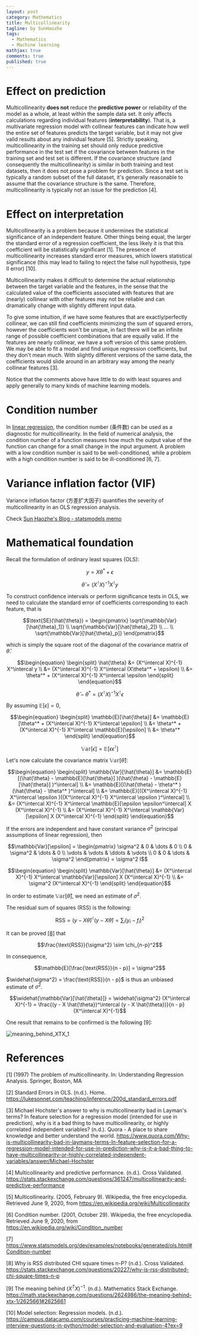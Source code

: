 ```yaml
---
layout: post
category: Mathematics   
title: Multicollinearity
tagline: by SunHaozhe
tags: 
  - Mathematics 
  - Machine learning 
mathjax: true
comments: true
published: true
---
```


# Effect on prediction 

Multicollinearity **does not** reduce the **predictive power** or reliability of the model as a whole, at least within the sample data set. It only affects calculations regarding individual features (**interpretability**). That is, a multivariate regression model with collinear features can indicate how well the entire set of features predicts the target variable, but it may not give valid results about any individual feature [5]. Strictly speaking, multicollinearity in the training set should only reduce predictive performance in the test set if the covariance between features in the training set and test set is different. If the covariance structure (and consequently the multicollinearity) is similar in both training and test datasets, then it does not pose a problem for prediction. Since a test set is typically a random subset of the full dataset, it's generally reasonable to assume that the covariance structure is the same. Therefore, multicollinearity is typically not an issue for the prediction [4]. 


# Effect on interpretation 

Multicollinearity is a problem because it undermines the statistical significance of an independent feature. Other things being equal, the larger the standard error of a regression coefficient, the less likely it is that this coefficient will be statistically significant [1]. The presence of multicollinearity increases standard error measures, which lowers statistical significance (this may lead to failing to reject the false null hypothesis, type II error) [10]. 

Multicollinearity makes it difficult to determine the actual relationship between the target variable and the features, in the sense that the calculated value of the coefficients associated with features that are (nearly) collinear with other features may not be reliable and can dramatically change with slightly different input data. 


To give some intuition, if we have some features that are exactly/perfectly collinear, we can still find coefficients minimizing the sum of squared errors, however the coefficients won't be unique, in fact there will be an infinite range of possible coefficient combinations that are equally valid. If the features are nearly collinear, we have a soft version of this same problem. We may be able to fit a model and find unique regression coefficients, but they don't mean much. With slightly different versions of the same data, the coefficients would slide around in an arbitrary way among the nearly collinear features [3]. 


Notice that the comments above have little to do with least squares and apply generally to many kinds of machine learning models.


# Condition number 

In [linear regression](https://sunhaozhe.github.io/blogs/2019/12/21/machine-learning-quick-notes/), the condition number (条件数) can be used as a diagnostic for multicollinearity. In the field of numerical analysis, the condition number of a function measures how much the output value of the function can change for a small change in the input argument. A problem with a low condition number is said to be well-conditioned, while a problem with a high condition number is said to be ill-conditioned [6, 7]. 

# Variance inflation factor (VIF)

Variance inflation factor (方差扩大因子) quantifies the severity of multicollinearity in an OLS regression analysis. 

Check [Sun Haozhe's Blog - statsmodels memo](https://sunhaozhe.github.io/blogs/2020/03/23/statsmodels-memo/)

# Mathematical foundation

Recall the formulation of ordinary least squares (OLS): 

$$y = X\theta^* + \epsilon$$

$$\hat{\theta} = (X^\intercal X)^{-1} X^\intercal y$$

To construct confidence intervals or perform significance tests in OLS, we need to calculate the standard error of coefficients corresponding to each feature, that is 

$$\text{SE}(\hat{\theta}) = 
\begin{pmatrix} \sqrt{\mathbb{Var}[\hat{\theta}_1]} \\ \sqrt{\mathbb{Var}[\hat{\theta}_2]} \\ ... \\  \sqrt{\mathbb{Var}[\hat{\theta}_p]}  \end{pmatrix}$$

which is simply the square root of the diagonal of the covariance matrix of $\hat{\theta}$. 

$$\begin{equation}
\begin{split}
\hat{\theta} 
&= (X^\intercal X)^{-1} X^\intercal y \\
&= (X^\intercal X)^{-1} X^\intercal (X\theta^* + \epsilon) \\
&= \theta^* + (X^\intercal X)^{-1} X^\intercal \epsilon 
\end{split}
\end{equation}$$

$$\hat{\theta} - \theta^* = (X^\intercal X)^{-1} X^\intercal \epsilon $$

By assuming $\mathbb{E}[\epsilon] = 0$, 

$$\begin{equation}
\begin{split}
\mathbb{E}[\hat{\theta}] 
&= \mathbb{E}[\theta^* + (X^\intercal X)^{-1} X^\intercal \epsilon] \\
&= \theta^* + (X^\intercal X)^{-1} X^\intercal \mathbb{E}[\epsilon] \\ 
&= \theta^*
\end{split}
\end{equation}$$

$$\mathbb{Var}[\epsilon] = \mathbb{E}[\epsilon \epsilon^\intercal]$$


Let's now calculate the covariance matrix $\mathbb{Var}[\hat{\theta}]$: 

$$\begin{equation}
\begin{split}
\mathbb{Var}[\hat{\theta}]
&= \mathbb{E}[(\hat{\theta} - \mathbb{E}[\hat{\theta}] )(\hat{\theta} - \mathbb{E}[\hat{\theta}] )^\intercal] \\
&= \mathbb{E}[(\hat{\theta} - \theta^* )(\hat{\theta} - \theta^* )^\intercal] \\
&= \mathbb{E}[((X^\intercal X)^{-1} X^\intercal \epsilon )((X^\intercal X)^{-1} X^\intercal \epsilon )^\intercal] \\
&= (X^\intercal X)^{-1} X^\intercal  \mathbb{E}[\epsilon \epsilon^\intercal] X (X^\intercal X)^{-1} \\
&= (X^\intercal X)^{-1} X^\intercal  \mathbb{Var}[\epsilon] X (X^\intercal X)^{-1}
\end{split}
\end{equation}$$



If the errors are independent and have constant variance $\sigma^2$ (principal assumptions of linear regression), then 

$$\mathbb{Var}[\epsilon] = 
\begin{pmatrix} 
\sigma^2  & 0 & \dots & 0 \\
    0 & \sigma^2  & \dots & 0 \\
    \vdots & \vdots & \ddots & \vdots \\
    0 & 0 & \dots & \sigma^2 
\end{pmatrix}
= \sigma^2 I$$

$$\begin{equation}
\begin{split}
\mathbb{Var}[\hat{\theta}]
&= (X^\intercal X)^{-1} X^\intercal  \mathbb{Var}[\epsilon] X (X^\intercal X)^{-1} \\
&= \sigma^2 (X^\intercal X)^{-1}
\end{split}
\end{equation}$$



In order to estimate $\mathbb{Var}[\hat{\theta}]$, we need an estimate of $\sigma^2$.


The residual sum of squares (RSS) is the following: 

$$\text{RSS} = (y - X \hat{\theta})^\intercal (y - X \hat{\theta}) = \sum_i (y_i - f_i)^2$$

It can be proved [[8]](https://stats.stackexchange.com/questions/20227/why-is-rss-distributed-chi-square-times-n-p) that 

$$\frac{\text{RSS}}{\sigma^2} \sim \chi_{n-p}^2$$

In consequence,

$$\mathbb{E}[\frac{\text{RSS}}{n - p}] = \sigma^2$$

$\widehat{\sigma^2} = \frac{\text{RSS}}{n - p}$ is thus an unbiased estimate of $\sigma^2$.

$$\widehat{\mathbb{Var}[\hat{\theta}]} = \widehat{\sigma^2} (X^\intercal X)^{-1} = \frac{(y - X \hat{\theta})^\intercal (y - X \hat{\theta})}{n - p} (X^\intercal X)^{-1}$$ 

One result that remains to be confirmed is the following [9]:

![meaning_behind_XTX_1](/blogs/assets/images/blog/meaning_behind_XTX_1.png)





# References

[1] (1997) The problem of multicollinearity. In: Understanding Regression Analysis. Springer, Boston, MA 

[2] Standard Errors in OLS. (n.d.). Home. https://lukesonnet.com/teaching/inference/200d_standard_errors.pdf

[3] Michael Hochster's answer to why is multicollinearity bad in Layman's terms? In feature selection for a regression model (intended for use in prediction), why is it a bad thing to have multicollinearity, or highly correlated independent variables? (n.d.). Quora - A place to share knowledge and better understand the world. https://www.quora.com/Why-is-multicollinearity-bad-in-laymans-terms-In-feature-selection-for-a-regression-model-intended-for-use-in-prediction-why-is-it-a-bad-thing-to-have-multicollinearity-or-highly-correlated-independent-variables/answer/Michael-Hochster

[4] Multicollinearity and predictive performance. (n.d.). Cross Validated. https://stats.stackexchange.com/questions/361247/multicollinearity-and-predictive-performance

[5] Multicollinearity. (2005, February 9). Wikipedia, the free encyclopedia. Retrieved June 9, 2020, from https://en.wikipedia.org/wiki/Multicollinearity

[6] Condition number. (2001, October 29). Wikipedia, the free encyclopedia. Retrieved June 9, 2020, from https://en.wikipedia.org/wiki/Condition_number

[7] https://www.statsmodels.org/dev/examples/notebooks/generated/ols.html#Condition-number

[8] Why is RSS distributed CHI square times n-P? (n.d.). Cross Validated. https://stats.stackexchange.com/questions/20227/why-is-rss-distributed-chi-square-times-n-p

[9] The meaning behind $(X^TX)^{-1}$. (n.d.). Mathematics Stack Exchange. https://math.stackexchange.com/questions/2624986/the-meaning-behind-xtx-1/2625661#2625661 

[10] Model selection: Regression models. (n.d.). https://campus.datacamp.com/courses/practicing-machine-learning-interview-questions-in-python/model-selection-and-evaluation-4?ex=9























